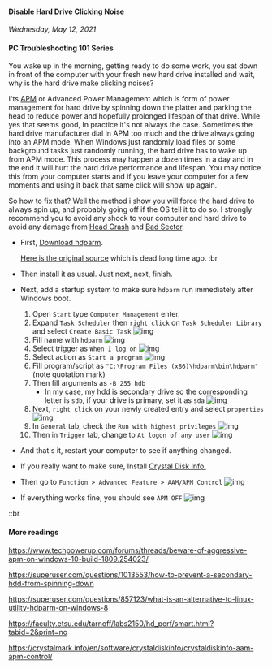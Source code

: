 #### Disable Hard Drive Clicking Noise
_Wednesday, May 12, 2021_

#### PC Troubleshooting 101 Series 

You wake up in the morning, getting ready to do some work, you sat down in front of the computer 
with your fresh new hard drive installed and wait, why is the hard drive make clicking noises?

I'ts [APM](https://smarthdd.com/apm.htm) or Advanced Power Management which is form of power 
management for hard drive by spinning down the platter and parking the head to reduce power and 
hopefully prolonged lifespan of that drive. While yes that seems good, In practice it's not always 
the case. Sometimes the hard drive manufacturer dial in APM too much and the drive always going 
into an APM mode. When Windows just randomly load files or some background tasks just randomly 
running, the hard drive has to wake up from APM mode. This process may happen a dozen times in a 
day and in the end it will hurt the hard drive performance and lifespan. You may notice this from 
your computer starts and if you leave your computer for a few moments and using it back that same 
click will show up again.

So how to fix that? Well the method i show you will force the hard drive to always spin up, and 
probably going off if the OS tell it to do so. I strongly recommend you to avoid any shock to your 
computer and hard drive to avoid any damage from [Head Crash](https://en.wikipedia.org/wiki/Head_crash) 
and [Bad Sector](https://en.wikipedia.org/wiki/Bad_sector).

* First, [Download hdparm](./posts/2021-05-12-disable-hard-drive-clicking-noise/hdparm-6.9-20070516.win32-setup.zip). 

    [Here is the original source](http://hdparm-win32.dyndns.org/hdparm/) which is dead long time ago.
    :br

* Then install it as usual. Just next, next, finish.
* Next, add a startup system to make sure `hdparm` run immediately after Windows boot.
    1. Open `Start` type `Computer Management` enter.
    1. Expand `Task Scheduler` then `right click` on `Task Scheduler Library` and select `Create Basic Task`
    ![img](./posts/2021-05-12-disable-hard-drive-clicking-noise/1.png)
    1. Fill name with `hdparm`
    ![img](./posts/2021-05-12-disable-hard-drive-clicking-noise/2.png)
    1. Select trigger as `When I log on`
    ![img](./posts/2021-05-12-disable-hard-drive-clicking-noise/3.png)
    1. Select action as `Start a program`
    ![img](./posts/2021-05-12-disable-hard-drive-clicking-noise/4.png)
    1. Fill program/script as `"C:\Program Files (x86)\hdparm\bin\hdparm"` (note quotation mark)
    1. Then fill arguments as `-B 255 hdb` 
        * In my case, my hdd is secondary drive so the corresponding letter is `sdb`, if your drive is primary, set it as `sda`
    ![img](./posts/2021-05-12-disable-hard-drive-clicking-noise/5.png)
    1. Next, `right click` on your newly created entry and select `properties`
    ![img](./posts/2021-05-12-disable-hard-drive-clicking-noise/6.png)
    1. In `General` tab, check the `Run with highest privileges`
    ![img](./posts/2021-05-12-disable-hard-drive-clicking-noise/7.png)
    1. Then in `Trigger` tab, change to `At logon of any user`
    ![img](./posts/2021-05-12-disable-hard-drive-clicking-noise/8.png)

* And that's it, restart your computer to see if anything changed.
* If you really want to make sure, Install [Crystal Disk Info.](https://crystalmark.info/en/software/crystaldiskinfo/)
* Then go to `Function > Advanced Feature > AAM/APM Control`
    ![img](./posts/2021-05-12-disable-hard-drive-clicking-noise/9.png)

* If everything works fine, you should see `APM OFF`
    ![img](./posts/2021-05-12-disable-hard-drive-clicking-noise/10.png)

::br

#### More readings
<https://www.techpowerup.com/forums/threads/beware-of-aggressive-apm-on-windows-10-build-1809.254023/>

<https://superuser.com/questions/1013553/how-to-prevent-a-secondary-hdd-from-spinning-down>

<https://superuser.com/questions/857123/what-is-an-alternative-to-linux-utility-hdparm-on-windows-8>

<https://faculty.etsu.edu/tarnoff/labs2150/hd_perf/smart.html?tabid=2&print=no>

<https://crystalmark.info/en/software/crystaldiskinfo/crystaldiskinfo-aam-apm-control/>